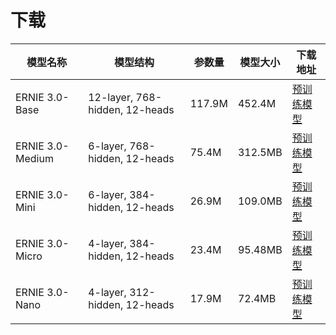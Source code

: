 # 下载

|      模型名称    |              模型结构             |  参数量  |  模型大小 |下载地址 |
|-----------------|---------------------------------|---------|---------|---------|
|ERNIE 3.0-Base   | 12-layer, 768-hidden, 12-heads  | 117.9M  |452.4M|[预训练模型](https://bj.bcebos.com/paddlenlp/models/transformers/ernie_3.0/ernie_3.0_base_zh.pdparams)|
|ERNIE 3.0-Medium |  6-layer, 768-hidden, 12-heads  |  75.4M  |312.5MB|[预训练模型](https://bj.bcebos.com/paddlenlp/models/transformers/ernie_3.0/ernie_3.0_base_zh.pdparams)|
|ERNIE 3.0-Mini   |  6-layer, 384-hidden, 12-heads  |  26.9M  |109.0MB|[预训练模型](https://bj.bcebos.com/paddlenlp/models/transformers/ernie_3.0/ernie_3.0_mini_zh.pdparams)|
|ERNIE 3.0-Micro  |  4-layer, 384-hidden, 12-heads  |  23.4M  |95.48MB|[预训练模型](https://bj.bcebos.com/paddlenlp/models/transformers/ernie_3.0/ernie_3.0_micro_zh.pdparams)|
|ERNIE 3.0-Nano   |  4-layer, 312-hidden, 12-heads  |  17.9M  |72.4MB|[预训练模型](https://bj.bcebos.com/paddlenlp/models/transformers/ernie_3.0/ernie_3.0_nano_zh.pdparams)|
